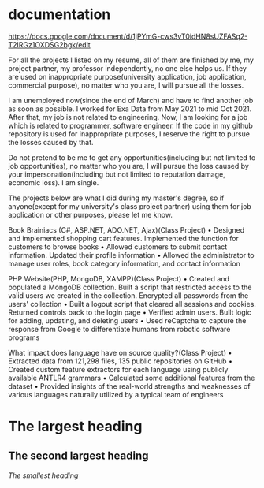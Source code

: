 # documentation


https://docs.google.com/document/d/1jPYmG-cws3vT0idHN8sUZFASq2-T2IRGz1OXDSG2bgk/edit

For all the projects I listed on my resume, all of them are finished by me, my project partner, my professor independently, no one else helps us. If they are used on inappropriate purpose(university application, job application, commercial purpose), no matter who you are, I will pursue all the losses.

I am unemployed now(since the end of March) and have to find another job as soon as possible. I worked for Exa Data from May 2021 to mid Oct 2021. After that, my job is not related to engineering. Now, I am looking for a job which is related to programmer, software engineer.
If the code in my github repository is used for inappropriate purposes, I reserve the right to pursue the losses caused by that.

Do not pretend to be me to get any opportunities(including but not limited to job opportunities), no matter who you are, I will pursue the loss caused by your impersonation(including but not limited to reputation damage, economic loss). I am single.




The projects below are what I did during my master's degree, so if anyone(except for my university's class project partner) using them for job application or other purposes, please let me know.

Book Brainiacs (C#, ASP.NET, ADO.NET, Ajax)(Class Project)
•	Designed and implemented shopping cart features. Implemented the function for customers to browse books
•	Allowed customers to submit contact information. Updated their profile information
•	Allowed the administrator to manage user roles, book category information, and contact information

PHP Website(PHP, MongoDB, XAMPP)(Class Project)
•	Created and populated a MongoDB collection. Built a script that restricted access to the valid users we created in the collection. Encrypted all passwords from the users' collection
•	Built a logout script that cleared all sessions and cookies. Returned controls back to the login page
•	Verified admin users. Built logic for adding, updating, and deleting users
•	Used reCaptcha to capture the response from Google to differentiate humans from robotic software programs

What impact does language have on source quality?(Class Project)
•	Extracted data from 121,298 files, 135 public repositories on GitHub
•	Created custom feature extractors for each language using publicly available ANTLR4 grammars
•	Calculated some additional features from the dataset
•	Provided insights of the real-world strengths and weaknesses of various languages naturally utilized by a typical team of engineers


# The largest heading
## The second largest heading
###### The smallest heading







